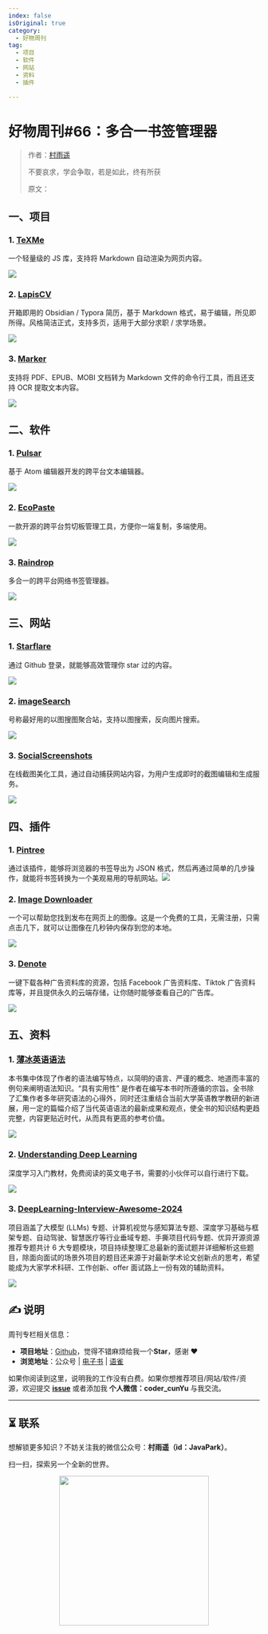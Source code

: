 ```yaml
---
index: false
isOriginal: true
category:
  - 好物周刊
tag:
  - 项目
  - 软件
  - 网站
  - 资料
  - 插件

---
```


# 好物周刊#66：多合一书签管理器

> 作者：[村雨遥](https://github.com/cunyu1943)
> 
> 不要哀求，学会争取，若是如此，终有所获
> 
> 原文：

## 一、项目

### 1. [TeXMe](https://github.com/susam/texme)

一个轻量级的 JS 库，支持将 Markdown 自动渲染为网页内容。

![](assets/0720-0726/1721692638454-66110f3b-9d7d-4fdf-b5b0-c76ea1a0b527.webp)

### 2. [LapisCV](https://github.com/BingyanStudio/LapisCV)

开箱即用的 Obsidian / Typora 简历，基于 Markdown 格式，易于编辑，所见即所得。风格简洁正式，支持多页，适用于大部分求职 / 求学场景。

![](assets/0720-0726/1721693570727-c43b6ffc-d726-456c-a898-3040369a4b80.webp)

### 3. [Marker](https://github.com/VikParuchuri/marker)

支持将 PDF、EPUB、MOBI 文档转为 Markdown 文件的命令行工具，而且还支持 OCR 提取文本内容。

![](assets/0720-0726/1721694039120-12901de4-c563-4f42-ba2e-6e978a852483.webp)

## 二、软件

### 1. [Pulsar](https://pulsar-edit.dev/)

基于 Atom 编辑器开发的跨平台文本编辑器。

![](assets/0720-0726/1721213835387-ca17cb2b-1de2-4689-b843-717124681bdf.png)

### 2. [EcoPaste](https://github.com/ayangweb/EcoPaste)

一款开源的跨平台剪切板管理工具，方便你一端复制，多端使用。

![](assets/0720-0726/1721607057838-68d262be-829d-4f34-a868-7eed22fcc7db.webp)

### 3. [Raindrop](https://raindrop.io/)

多合一的跨平台网络书签管理器。

![](assets/0720-0726/1721692975960-2cb4ca23-16f8-4797-bb17-a294103cd0c8.webp)

## 三、网站

### 1. [Starflare](https://starflare.app/)

通过 Github 登录，就能够高效管理你 star 过的内容。

![](assets/0720-0726/1721214038815-2781da81-c225-41e8-a389-1dc7c3b5dea3.webp)

### 2. [imageSearch](https://picfind.top)

号称最好用的以图搜图聚合站，支持以图搜索，反向图片搜索。

![](assets/0720-0726/1721214356329-49117a33-3b71-48cd-9f1d-b65dbcf1f5b6.webp)

### 3. [SocialScreenshots](https://socialscreenshots.com/)

在线截图美化工具，通过自动捕获网站内容，为用户生成即时的截图编辑和生成服务。

![](assets/0720-0726/1721215165104-876d9617-b9aa-418a-a119-dac76d56e0d2.webp)

## 四、插件

### 1. [Pintree](https://chromewebstore.google.com/detail/pintree-bookmarks-exporte/mjcglnkikjidokobpfdcdmcnfdicojce)

通过该插件，能够将浏览器的书签导出为 JSON 格式，然后再通过简单的几步操作，就能将书签转换为一个美观易用的导航网站。![](assets/0720-0726/1721606446358-a217e4e7-8d6a-4d84-a38c-e158bd1babf1.png)

### 2. [Image Downloader](https://chromewebstore.google.com/detail/image-downloader-save-pic/daeljdgmllhgmbdkpgnaojldjkdgkbjg)

一个可以帮助您找到发布在网页上的图像。这是一个免费的工具，无需注册，只需点击几下，就可以让图像在几秒钟内保存到您的本地。

![](assets/0720-0726/1721647071217-4d80d981-7619-4825-8e32-bc87d0304814.webp)

### 3. [Denote](https://chromewebstore.google.com/detail/okieokifcnnigcgceookjighhplbhcip)

一键下载各种广告资料库的资源，包括 Facebook 广告资料库、Tiktok 广告资料库等，并且提供永久的云端存储，让你随时能够查看自己的广告库。

![](assets/0720-0726/1721647337814-8643dfe2-4736-40ac-bc2e-7df43593eb41.webp)

## 五、资料

### 1. [薄冰英语语法](https://oldwestenglish.github.io/grammar)

本书集中体现了作者的语法编写特点，以简明的语言、严谨的概念、地道而丰富的例句来阐明语法知识。“具有实用性” 是作者在编写本书时所遵循的宗旨。全书除了汇集作者多年研究语法的心得外，同时还注重结合当前大学英语教学教研的新进展，用一定的篇幅介绍了当代英语语法的最新成果和观点，使全书的知识结构更趋完整，内容更贴近时代，从而具有更高的参考价值。

![](assets/0720-0726/1721607232467-47a13837-bfbc-415b-a087-21ff0dc8e5ef.webp)

### 2. [Understanding Deep Learning](https://udlbook.github.io/udlbook/)

深度学习入门教材，免费阅读的英文电子书，需要的小伙伴可以自行进行下载。

![](assets/0720-0726/1721607331657-fe55fe1b-5f25-43e2-a137-1eddca3133e5.webp)

### 3. [DeepLearning-Interview-Awesome-2024](https://github.com/315386775/DeepLearing-Interview-Awesome-2024)

项目涵盖了大模型 (LLMs) 专题、计算机视觉与感知算法专题、深度学习基础与框架专题、自动驾驶、智慧医疗等行业垂域专题、手撕项目代码专题、优异开源资源推荐专题共计 6 大专题模块，项目持续整理汇总最新的面试题并详细解析这些题目，除面向面试的场景外项目的题目还来源于对最新学术论文创新点的思考，希望能成为大家学术科研、工作创新、offer 面试路上一份有效的辅助资料。

![](assets/0720-0726/1721608191381-4fb3164e-93dd-427c-bbf8-3b6c2fff492c.webp)

## ✍️ 说明

周刊专栏相关信息：

- **项目地址**：[Github](https://github.com/cunyu1943/weekly)，觉得不错麻烦给我一个**Star**，感谢 ❤️
- **浏览地址**：公众号 | [电子书](https://cunyu1943.github.io/weekly) | [语雀](https://yuque.com/cunyu1943/weekly)

如果你阅读到这里，说明我的工作没有白费。如果你想推荐项目/网站/软件/资源，欢迎提交 **[issue](https://github.com/cunyu1943/weekly/issues)** 或者添加我 **个人微信：coder_cunYu** 与我交流。

---

## ⏳ 联系

想解锁更多知识？不妨关注我的微信公众号：**村雨遥（id：JavaPark）**。

扫一扫，探索另一个全新的世界。

<center>
<img src="/contact/contact.png" width="300">
</center>


